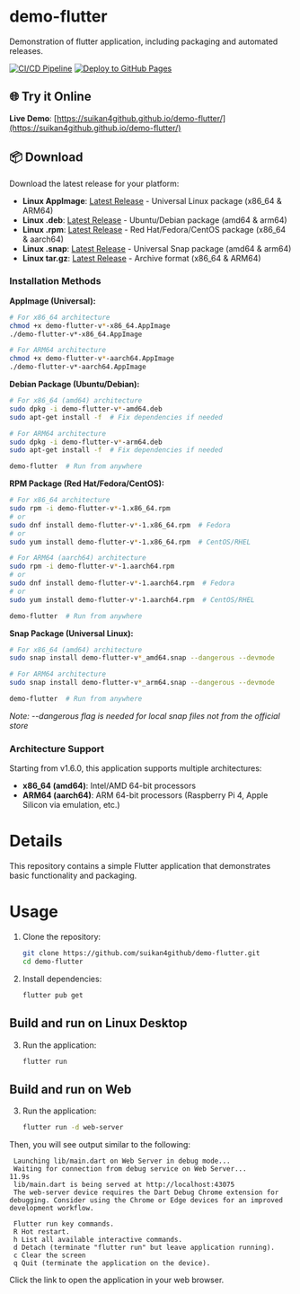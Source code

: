 # demo-flutter
Demonstration of flutter application, including packaging and automated releases.

[![CI/CD Pipeline](https://github.com/suikan4github/demo-flutter/actions/workflows/ci.yml/badge.svg)](https://github.com/suikan4github/demo-flutter/actions/workflows/ci.yml)
[![Deploy to GitHub Pages](https://github.com/suikan4github/demo-flutter/actions/workflows/deploy-pages.yml/badge.svg)](https://github.com/suikan4github/demo-flutter/actions/workflows/deploy-pages.yml)

## 🌐 Try it Online
**Live Demo**: [https://suikan4github.github.io/demo-flutter/](https://suikan4github.github.io/demo-flutter/)

## 📦 Download
Download the latest release for your platform:
- **Linux AppImage**: [Latest Release](https://github.com/suikan4github/demo-flutter/releases/latest) - Universal Linux package (x86_64 & ARM64)
- **Linux .deb**: [Latest Release](https://github.com/suikan4github/demo-flutter/releases/latest) - Ubuntu/Debian package (amd64 & arm64)
- **Linux .rpm**: [Latest Release](https://github.com/suikan4github/demo-flutter/releases/latest) - Red Hat/Fedora/CentOS package (x86_64 & aarch64)
- **Linux .snap**: [Latest Release](https://github.com/suikan4github/demo-flutter/releases/latest) - Universal Snap package (amd64 & arm64)
- **Linux tar.gz**: [Latest Release](https://github.com/suikan4github/demo-flutter/releases/latest) - Archive format (x86_64 & ARM64)

### Installation Methods

**AppImage (Universal):**
```bash
# For x86_64 architecture
chmod +x demo-flutter-v*-x86_64.AppImage
./demo-flutter-v*-x86_64.AppImage

# For ARM64 architecture
chmod +x demo-flutter-v*-aarch64.AppImage
./demo-flutter-v*-aarch64.AppImage
```

**Debian Package (Ubuntu/Debian):**
```bash
# For x86_64 (amd64) architecture
sudo dpkg -i demo-flutter-v*-amd64.deb
sudo apt-get install -f  # Fix dependencies if needed

# For ARM64 architecture
sudo dpkg -i demo-flutter-v*-arm64.deb
sudo apt-get install -f  # Fix dependencies if needed

demo-flutter  # Run from anywhere
```

**RPM Package (Red Hat/Fedora/CentOS):**
```bash
# For x86_64 architecture
sudo rpm -i demo-flutter-v*-1.x86_64.rpm
# or
sudo dnf install demo-flutter-v*-1.x86_64.rpm  # Fedora
# or  
sudo yum install demo-flutter-v*-1.x86_64.rpm  # CentOS/RHEL

# For ARM64 (aarch64) architecture
sudo rpm -i demo-flutter-v*-1.aarch64.rpm
# or
sudo dnf install demo-flutter-v*-1.aarch64.rpm  # Fedora
# or  
sudo yum install demo-flutter-v*-1.aarch64.rpm  # CentOS/RHEL

demo-flutter  # Run from anywhere
```

**Snap Package (Universal Linux):**
```bash
# For x86_64 (amd64) architecture
sudo snap install demo-flutter-v*_amd64.snap --dangerous --devmode

# For ARM64 architecture
sudo snap install demo-flutter-v*_arm64.snap --dangerous --devmode

demo-flutter  # Run from anywhere
```
*Note: --dangerous flag is needed for local snap files not from the official store*

### Architecture Support
Starting from v1.6.0, this application supports multiple architectures:
- **x86_64 (amd64)**: Intel/AMD 64-bit processors
- **ARM64 (aarch64)**: ARM 64-bit processors (Raspberry Pi 4, Apple Silicon via emulation, etc.)

# Details
This repository contains a simple Flutter application that demonstrates basic functionality and packaging.

# Usage

1. Clone the repository:
   ```bash
   git clone https://github.com/suikan4github/demo-flutter.git
   cd demo-flutter
   ```
2. Install dependencies:
   ```bash
   flutter pub get
   ```

## Build and run on Linux Desktop
3. Run the application:
   ```bash
   flutter run
   ```

## Build and run on Web
3. Run the application:
   ```bash
   flutter run -d web-server
   ```
Then, you will see output similar to the following:

   ```
    Launching lib/main.dart on Web Server in debug mode...
    Waiting for connection from debug service on Web Server...         11.9s
    lib/main.dart is being served at http://localhost:43075
    The web-server device requires the Dart Debug Chrome extension for debugging. Consider using the Chrome or Edge devices for an improved development workflow.

    Flutter run key commands.
    R Hot restart.
    h List all available interactive commands.
    d Detach (terminate "flutter run" but leave application running).
    c Clear the screen
    q Quit (terminate the application on the device).
   ```
Click the link to open the application in your web browser.


